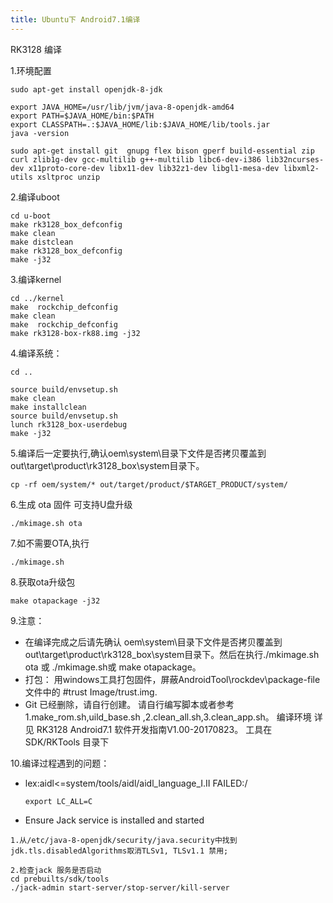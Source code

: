 ```yaml
---
title: Ubuntu下 Android7.1编译
---
```


RK3128 编译

1.环境配置

```
sudo apt-get install openjdk-8-jdk

export JAVA_HOME=/usr/lib/jvm/java-8-openjdk-amd64
export PATH=$JAVA_HOME/bin:$PATH
export CLASSPATH=.:$JAVA_HOME/lib:$JAVA_HOME/lib/tools.jar
java -version

sudo apt-get install git  gnupg flex bison gperf build-essential zip curl zlib1g-dev gcc-multilib g++-multilib libc6-dev-i386 lib32ncurses-dev x11proto-core-dev libx11-dev lib32z1-dev libgl1-mesa-dev libxml2-utils xsltproc unzip
```



2.编译uboot

```
cd u-boot
make rk3128_box_defconfig 
make clean
make distclean
make rk3128_box_defconfig   
make -j32
```



3.编译kernel

```
cd ../kernel
make  rockchip_defconfig 
make clean
make  rockchip_defconfig 
make rk3128-box-rk88.img -j32
```



4.编译系统：

```
cd ..

source build/envsetup.sh
make clean
make installclean
source build/envsetup.sh
lunch rk3128_box-userdebug
make -j32
```

5.编译后一定要执行,确认oem\system\目录下文件是否拷贝覆盖到out\target\product\rk3128_box\system目录下。 

```
cp -rf oem/system/* out/target/product/$TARGET_PRODUCT/system/
```

6.生成 ota 固件 可支持U盘升级 

```
./mkimage.sh ota  
```

7.如不需要OTA,执行 

```
./mkimage.sh
```

8.获取ota升级包

```
make otapackage -j32   
```

9.注意：

- 在编译完成之后请先确认 oem\system\目录下文件是否拷贝覆盖到out\target\product\rk3128_box\system目录下。然后在执行./mkimage.sh ota 或 ./mkimage.sh或 make otapackage。
- 打包：
  用windows工具打包固件，屏蔽AndroidTool\rockdev\package-file文件中的
  #trust       Image/trust.img.
- Git 已经删除，请自行创建。
  请自行编写脚本或者参考1.make_rom.sh,uild_base.sh ,2.clean_all.sh,3.clean_app.sh。
  编译环境 详见 RK3128 Android7.1 软件开发指南V1.00-20170823。
  工具在SDK/RKTools 目录下

10.编译过程遇到的问题：

- lex:aidl<=system/tools/aidl/aidl_language_I.II FAILED:/

  ```
  export LC_ALL=C
  ```

  

- Ensure Jack service is installed and started

```
1.从/etc/java-8-openjdk/security/java.security中找到jdk.tls.disabledAlgorithms取消TLSv1, TLSv1.1 禁用; 

2.检查jack 服务是否启动
cd prebuilts/sdk/tools
./jack-admin start-server/stop-server/kill-server
```

